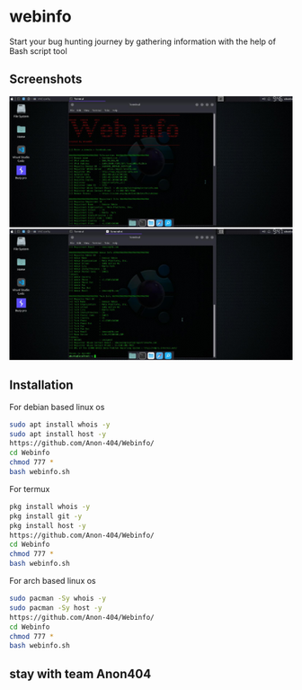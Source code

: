# webinfo

Start your bug hunting journey by gathering information with the help of Bash script tool

## Screenshots

![App Screenshot](https://github.com/Anon-404/Webinfo/blob/main/web1.jpg)
![App Screenshot](https://github.com/Anon-404/Webinfo/blob/main/web2.jpg)

## Installation

For debian based linux os

```bash
sudo apt install whois -y
sudo apt install host -y
https://github.com/Anon-404/Webinfo/
cd Webinfo
chmod 777 *
bash webinfo.sh
```
For termux

```bash
pkg install whois -y
pkg install git -y
pkg install host -y
https://github.com/Anon-404/Webinfo/
cd Webinfo
chmod 777 *
bash webinfo.sh
```

For arch based linux os

```bash
sudo pacman -Sy whois -y
sudo pacman -Sy host -y
https://github.com/Anon-404/Webinfo/
cd Webinfo
chmod 777 *
bash webinfo.sh
```

## stay with team Anon404
